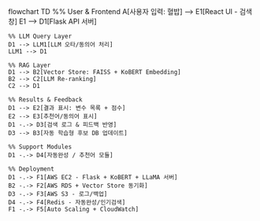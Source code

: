 flowchart TD
    %% User & Frontend
    A[사용자 입력: 혈밥] --> E1[React UI - 검색창]
    E1 --> D1[Flask API 서버]

    %% LLM Query Layer
    D1 --> LLM1[LLM 오타/동의어 처리]
    LLM1 --> D1

    %% RAG Layer
    D1 --> B2[Vector Store: FAISS + KoBERT Embedding]
    B2 --> C2[LLM Re-ranking]
    C2 --> D1

    %% Results & Feedback
    D1 --> E2[결과 표시: 변수 목록 + 점수]
    E2 --> E3[추천어/동의어 표시]
    D1 -.-> D3[검색 로그 & 피드백 반영]
    D3 --> B3[자동 학습형 후보 DB 업데이트]

    %% Support Modules
    D1 -.-> D4[자동완성 / 추천어 모듈]

    %% Deployment
    D1 -.-> F1[AWS EC2 - Flask + KoBERT + LLaMA 서버]
    B2 -.-> F2[AWS RDS + Vector Store 동기화]
    D3 -.-> F3[AWS S3 - 로그/백업]
    D4 -.-> F4[Redis - 자동완성/인기검색]
    F1 -.-> F5[Auto Scaling + CloudWatch]
